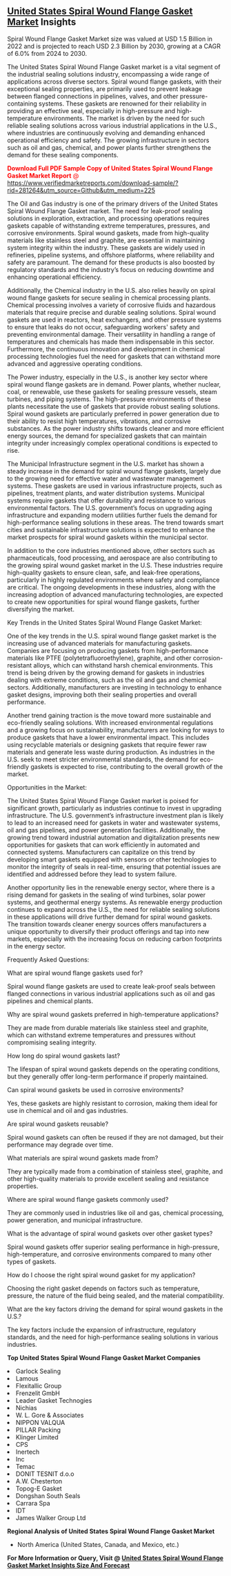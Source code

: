 <h2><a href="https://www.verifiedmarketreports.com/download-sample/?rid=281264&amp;utm_source=Github&amp;utm_medium=225" target="_blank">United States Spiral Wound Flange Gasket Market</a> Insights</h2><p>Spiral Wound Flange Gasket Market size was valued at USD 1.5 Billion in 2022 and is projected to reach USD 2.3 Billion by 2030, growing at a CAGR of 6.0% from 2024 to 2030.</p><p><p>The United States Spiral Wound Flange Gasket market is a vital segment of the industrial sealing solutions industry, encompassing a wide range of applications across diverse sectors. Spiral wound flange gaskets, with their exceptional sealing properties, are primarily used to prevent leakage between flanged connections in pipelines, valves, and other pressure-containing systems. These gaskets are renowned for their reliability in providing an effective seal, especially in high-pressure and high-temperature environments. The market is driven by the need for such reliable sealing solutions across various industrial applications in the U.S., where industries are continuously evolving and demanding enhanced operational efficiency and safety. The growing infrastructure in sectors such as oil and gas, chemical, and power plants further strengthens the demand for these sealing components. <p><span class=""><span style="color: #ff0000;"><strong>Download Full PDF Sample Copy of United States Spiral Wound Flange Gasket Market Report</strong> @ </span><a href="https://www.verifiedmarketreports.com/download-sample/?rid=281264&amp;utm_source=Github&amp;utm_medium=225" target="_blank">https://www.verifiedmarketreports.com/download-sample/?rid=281264&amp;utm_source=Github&amp;utm_medium=225</a></span></p> <p>The Oil and Gas industry is one of the primary drivers of the United States Spiral Wound Flange Gasket market. The need for leak-proof sealing solutions in exploration, extraction, and processing operations requires gaskets capable of withstanding extreme temperatures, pressures, and corrosive environments. Spiral wound gaskets, made from high-quality materials like stainless steel and graphite, are essential in maintaining system integrity within the industry. These gaskets are widely used in refineries, pipeline systems, and offshore platforms, where reliability and safety are paramount. The demand for these products is also boosted by regulatory standards and the industry’s focus on reducing downtime and enhancing operational efficiency. <p>Additionally, the Chemical industry in the U.S. also relies heavily on spiral wound flange gaskets for secure sealing in chemical processing plants. Chemical processing involves a variety of corrosive fluids and hazardous materials that require precise and durable sealing solutions. Spiral wound gaskets are used in reactors, heat exchangers, and other pressure systems to ensure that leaks do not occur, safeguarding workers' safety and preventing environmental damage. Their versatility in handling a range of temperatures and chemicals has made them indispensable in this sector. Furthermore, the continuous innovation and development in chemical processing technologies fuel the need for gaskets that can withstand more advanced and aggressive operating conditions. <p>The Power industry, especially in the U.S., is another key sector where spiral wound flange gaskets are in demand. Power plants, whether nuclear, coal, or renewable, use these gaskets for sealing pressure vessels, steam turbines, and piping systems. The high-pressure environments of these plants necessitate the use of gaskets that provide robust sealing solutions. Spiral wound gaskets are particularly preferred in power generation due to their ability to resist high temperatures, vibrations, and corrosive substances. As the power industry shifts towards cleaner and more efficient energy sources, the demand for specialized gaskets that can maintain integrity under increasingly complex operational conditions is expected to rise. <p>The Municipal Infrastructure segment in the U.S. market has shown a steady increase in the demand for spiral wound flange gaskets, largely due to the growing need for effective water and wastewater management systems. These gaskets are used in various infrastructure projects, such as pipelines, treatment plants, and water distribution systems. Municipal systems require gaskets that offer durability and resistance to various environmental factors. The U.S. government’s focus on upgrading aging infrastructure and expanding modern utilities further fuels the demand for high-performance sealing solutions in these areas. The trend towards smart cities and sustainable infrastructure solutions is expected to enhance the market prospects for spiral wound gaskets within the municipal sector. <p>In addition to the core industries mentioned above, other sectors such as pharmaceuticals, food processing, and aerospace are also contributing to the growing spiral wound gasket market in the U.S. These industries require high-quality gaskets to ensure clean, safe, and leak-free operations, particularly in highly regulated environments where safety and compliance are critical. The ongoing developments in these industries, along with the increasing adoption of advanced manufacturing technologies, are expected to create new opportunities for spiral wound flange gaskets, further diversifying the market. <p>Key Trends in the United States Spiral Wound Flange Gasket Market: <p>One of the key trends in the U.S. spiral wound flange gasket market is the increasing use of advanced materials for manufacturing gaskets. Companies are focusing on producing gaskets from high-performance materials like PTFE (polytetrafluoroethylene), graphite, and other corrosion-resistant alloys, which can withstand harsh chemical environments. This trend is being driven by the growing demand for gaskets in industries dealing with extreme conditions, such as the oil and gas and chemical sectors. Additionally, manufacturers are investing in technology to enhance gasket designs, improving both their sealing properties and overall performance. <p>Another trend gaining traction is the move toward more sustainable and eco-friendly sealing solutions. With increased environmental regulations and a growing focus on sustainability, manufacturers are looking for ways to produce gaskets that have a lower environmental impact. This includes using recyclable materials or designing gaskets that require fewer raw materials and generate less waste during production. As industries in the U.S. seek to meet stricter environmental standards, the demand for eco-friendly gaskets is expected to rise, contributing to the overall growth of the market. <p>Opportunities in the Market: <p>The United States Spiral Wound Flange Gasket market is poised for significant growth, particularly as industries continue to invest in upgrading infrastructure. The U.S. government’s infrastructure investment plan is likely to lead to an increased need for gaskets in water and wastewater systems, oil and gas pipelines, and power generation facilities. Additionally, the growing trend toward industrial automation and digitalization presents new opportunities for gaskets that can work efficiently in automated and connected systems. Manufacturers can capitalize on this trend by developing smart gaskets equipped with sensors or other technologies to monitor the integrity of seals in real-time, ensuring that potential issues are identified and addressed before they lead to system failure. <p>Another opportunity lies in the renewable energy sector, where there is a rising demand for gaskets in the sealing of wind turbines, solar power systems, and geothermal energy systems. As renewable energy production continues to expand across the U.S., the need for reliable sealing solutions in these applications will drive further demand for spiral wound gaskets. The transition towards cleaner energy sources offers manufacturers a unique opportunity to diversify their product offerings and tap into new markets, especially with the increasing focus on reducing carbon footprints in the energy sector. <p>Frequently Asked Questions: <p>What are spiral wound flange gaskets used for? <p>Spiral wound flange gaskets are used to create leak-proof seals between flanged connections in various industrial applications such as oil and gas pipelines and chemical plants. <p>Why are spiral wound gaskets preferred in high-temperature applications? <p>They are made from durable materials like stainless steel and graphite, which can withstand extreme temperatures and pressures without compromising sealing integrity. <p>How long do spiral wound gaskets last? <p>The lifespan of spiral wound gaskets depends on the operating conditions, but they generally offer long-term performance if properly maintained. <p>Can spiral wound gaskets be used in corrosive environments? <p>Yes, these gaskets are highly resistant to corrosion, making them ideal for use in chemical and oil and gas industries. <p>Are spiral wound gaskets reusable? <p>Spiral wound gaskets can often be reused if they are not damaged, but their performance may degrade over time. <p>What materials are spiral wound gaskets made from? <p>They are typically made from a combination of stainless steel, graphite, and other high-quality materials to provide excellent sealing and resistance properties. <p>Where are spiral wound flange gaskets commonly used? <p>They are commonly used in industries like oil and gas, chemical processing, power generation, and municipal infrastructure. <p>What is the advantage of spiral wound gaskets over other gasket types? <p>Spiral wound gaskets offer superior sealing performance in high-pressure, high-temperature, and corrosive environments compared to many other types of gaskets. <p>How do I choose the right spiral wound gasket for my application? <p>Choosing the right gasket depends on factors such as temperature, pressure, the nature of the fluid being sealed, and the material compatibility. <p>What are the key factors driving the demand for spiral wound gaskets in the U.S.? <p>The key factors include the expansion of infrastructure, regulatory standards, and the need for high-performance sealing solutions in various industries.</p><p><strong>Top United States Spiral Wound Flange Gasket Market Companies</strong></p><div data-test-id=""><p><li>Garlock Sealing</li><li> Lamous</li><li> Flexitallic Group</li><li> Frenzelit GmbH</li><li> Leader Gasket Technogies</li><li> Nichias</li><li> W. L. Gore & Associates</li><li> NIPPON VALQUA</li><li> PILLAR Packing</li><li> Klinger Limited</li><li> CPS</li><li> Inertech</li><li> Inc</li><li> Temac</li><li> DONIT TESNIT d.o.o</li><li> A.W. Chesterton</li><li> Topog-E Gasket</li><li> Dongshan South Seals</li><li> Carrara Spa</li><li> IDT</li><li> James Walker Group Ltd</li></p><div><strong>Regional Analysis of&nbsp;United States Spiral Wound Flange Gasket Market</strong></div><ul><li dir="ltr"><p dir="ltr">North America&nbsp;(United States, Canada, and Mexico, etc.)</p></li></ul><p><strong>For More Information or Query, Visit @&nbsp;</strong><strong><a href="https://www.verifiedmarketreports.com/product/spiral-wound-flange-gasket-market/?utm_source=Github&amp;utm_medium=225" target="_blank">United States Spiral Wound Flange Gasket Market Insights Size And Forecast</a></strong></p></div>
